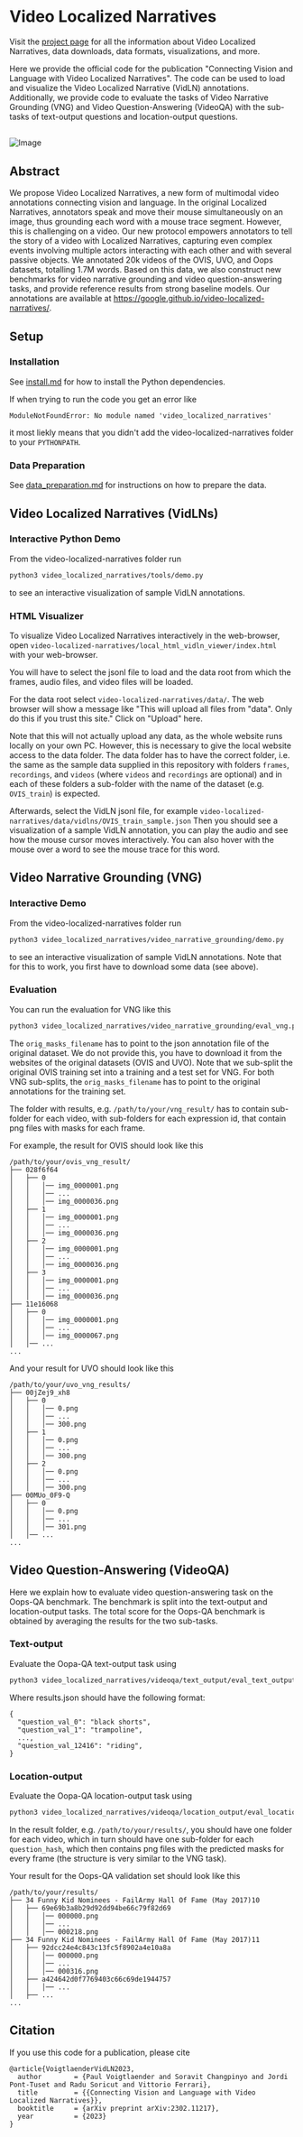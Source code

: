 # Video Localized Narratives
Visit the [project page](https://google.github.io/video-localized-narratives) for all the information about Video Localized Narratives, data downloads, data formats, visualizations, and more.

Here we provide the official code for the publication "Connecting Vision and Language with Video Localized Narratives".
The code can be used to load and visualize the Video Localized Narrative (VidLN) annotations.
Additionally, we provide code to evaluate the tasks of Video Narrative Grounding (VNG) and Video Question-Answering (VideoQA) with the sub-tasks of text-output questions and location-output questions. 

##
![Image](data/vidln-ostrich.png)

## Abstract
We propose Video Localized Narratives, a new form of multimodal video annotations connecting vision and language. In the original Localized Narratives, annotators speak and move their mouse simultaneously on an image, thus grounding each word with a mouse trace segment. However, this is challenging on a video. Our new protocol empowers annotators to tell the story of a video with Localized Narratives, capturing even complex events involving multiple actors interacting with each other and with several passive objects. We annotated 20k videos of the OVIS, UVO, and Oops datasets, totalling 1.7M words. Based on this data, we also construct new benchmarks for video narrative grounding and video question-answering tasks, and provide reference results from strong baseline models. Our annotations are available at https://google.github.io/video-localized-narratives/.

## Setup

### Installation
See [install.md](install.md) for how to install the Python dependencies.

If when trying to run the code you get an error like
```
ModuleNotFoundError: No module named 'video_localized_narratives'
```
it most liekly means that you didn't add the video-localized-narratives folder
to your `PYTHONPATH`.

### Data Preparation
See [data_preparation.md](data_preparation.md) for instructions on how to prepare the data.

## Video Localized Narratives (VidLNs)

### Interactive Python Demo
From the video-localized-narratives folder run
```bash
python3 video_localized_narratives/tools/demo.py
```
to see an interactive visualization of sample VidLN annotations.

### HTML Visualizer
To visualize Video Localized Narratives interactively in the web-browser,
open `video-localized-narratives/local_html_vidln_viewer/index.html` with your web-browser.

You will have to select the jsonl file to load and the data root from which the frames, audio files, and video files will be loaded.

For the data root select `video-localized-narratives/data/`.
The web browser will show a message like "This will upload all files from "data". Only do this if you trust this site."
Click on "Upload" here.

Note that this will not actually upload any data, as the whole website runs 
locally on your own PC. However, this is necessary to give the local website
access to the data folder. The data folder has to have the correct folder, i.e.
the same as the sample data supplied in this repository with folders
`frames`, `recordings`, and `videos` (where `videos` and `recordings` are optional)
and in each of these folders a sub-folder with the name of the dataset
(e.g. `OVIS_train`) is expected.

Afterwards, select the VidLN jsonl file, for example `video-localized-narratives/data/vidlns/OVIS_train_sample.json`
Then you should see a visualization of a sample VidLN annotation, you can play
the audio and see how the mouse cursor moves interactively. You can also hover
with the mouse over a word to see the mouse trace for this word.

## Video Narrative Grounding (VNG)
### Interactive Demo
From the video-localized-narratives folder run
```bash
python3 video_localized_narratives/video_narrative_grounding/demo.py
```
to see an interactive visualization of sample VidLN annotations.
Note that for this to work, you first have to download some data (see above).

### Evaluation
You can run the evaluation for VNG like this

```bash
python3 video_localized_narratives/video_narrative_grounding/eval_vng.py --meta_filename=data/vng/OVIS_VNG/meta_expressions/test/meta_expressions.json --extra_masks_filename=data/vng/OVIS_VNG/extra_masks/test/extra_masks.json --orig_masks_filename=data/vng/OVIS_VNG/orig_masks/annotations_train.json --result_folder=/path/to/your/vng_result/
```

The `orig_masks_filename` has to point to the json annotation file of the
original dataset. We do not provide this, you have to download it from the 
websites of the original datasets (OVIS and UVO).
Note that we sub-split the original OVIS training set into a training and a test
set for VNG. For both VNG sub-splits, the `orig_masks_filename` has to point
to the original annotations for the training set.

The folder with results, e.g. `/path/to/your/vng_result/` has to contain
sub-folder for each video, with sub-folders for each expression id, that contain
png files with masks for each frame.

For example, the result for OVIS should look like this
```
/path/to/your/ovis_vng_result/
├── 028f6f64
│   ├── 0
│   │   │── img_0000001.png
│   │   │── ...
│   │   │── img_0000036.png
│   ├── 1
│   │   │── img_0000001.png
│   │   │── ...
│   │   │── img_0000036.png
│   ├── 2
│   │   │── img_0000001.png
│   │   │── ...
│   │   │── img_0000036.png
│   ├── 3
│   │   │── img_0000001.png
│   │   │── ...
│   │   │── img_0000036.png
├── 11e16068
│   ├── 0
│   │   │── img_0000001.png
│   │   │── ...
│   │   │── img_0000067.png
│   │── ...
...
```

And your result for UVO should look like this
```
/path/to/your/uvo_vng_results/
├── 00jZej9_xh8
│   ├── 0
│   │   │── 0.png
│   │   │── ...
│   │   │── 300.png
│   ├── 1
│   │   │── 0.png
│   │   │── ...
│   │   │── 300.png
│   ├── 2
│   │   │── 0.png
│   │   │── ...
│   │   │── 300.png
├── 00MUo_0F9-Q
│   ├── 0
│   │   │── 0.png
│   │   │── ...
│   │   │── 301.png
│   │── ...
...
```


## Video Question-Answering (VideoQA)
Here we explain how to evaluate video question-answering task on the Oops-QA
benchmark. The benchmark is split into the text-output and location-output
tasks. The total score for the Oops-QA benchmark is obtained by averaging the
results for the two sub-tasks.

### Text-output
Evaluate the Oopa-QA text-output task using
```bash
python3 video_localized_narratives/videoqa/text_output/eval_text_output.py --gt_json_path=data/videoqa/text_output/oops_val/qa_text_output.json --results_path=/path/to/your/results.json
```

Where results.json should have the following format:

```
{
  "question_val_0": "black shorts", 
  "question_val_1": "trampoline",
  ...,
  "question_val_12416": "riding",
}
```

### Location-output
Evaluate the Oopa-QA location-output task using
```bash
python3 video_localized_narratives/videoqa/location_output/eval_location_output.py --gt_json_path=data/videoqa/location_output/oops_val/qa_location_output.json --result_folder=/path/to/your/results/
```

In the result folder, e.g. `/path/to/your/results/`, you should have one folder
for each video, which in turn should have one sub-folder for each
`question_hash`, which then contains png files with the predicted masks for
every frame (the structure is very similar to the VNG task).

Your result for the Oops-QA validation set should look like this
```
/path/to/your/results/
├── 34 Funny Kid Nominees - FailArmy Hall Of Fame (May 2017)10
│   ├── 69e69b3a8b29d92dd94be66c79f82d69
│   │   │── 000000.png
│   │   │── ...
│   │   │── 000218.png
├── 34 Funny Kid Nominees - FailArmy Hall Of Fame (May 2017)11
│   ├── 92dcc24e4c843c13fc5f8902a4e10a8a
│   │   │── 000000.png
│   │   │── ...
│   │   │── 000316.png
│   ├── a424642d0f7769403c66c69de1944757
│   │   │── ...
│   ├── ...
...
```

## Citation

If you use this code for a publication, please cite
```
@article{VoigtlaenderVidLN2023,
  author        = {Paul Voigtlaender and Soravit Changpinyo and Jordi Pont-Tuset and Radu Soricut and Vittorio Ferrari},
  title         = {{Connecting Vision and Language with Video Localized Narratives}},
  booktitle     = {arXiv preprint arXiv:2302.11217},
  year          = {2023}
}
```
